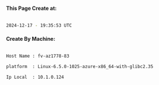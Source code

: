 
   
#### This Page Create at:

```bash

2024-12-17 - 19:35:53 UTC

```

#### Create By Machine:

```bash

Host Name : fv-az1778-83

platform  : Linux-6.5.0-1025-azure-x86_64-with-glibc2.35

Ip Local  : 10.1.0.124

```

